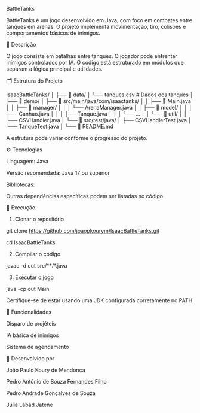 BattleTanks

BattleTanks é um jogo desenvolvido em Java, com foco em combates entre tanques em arenas.
O projeto implementa movimentação, tiro, colisões e comportamentos básicos de inimigos.


📘 Descrição

O jogo consiste em batalhas entre tanques.
O jogador pode enfrentar inimigos controlados por IA.
O código está estruturado em módulos que separam a lógica principal e utilidades.


🗂 Estrutura do Projeto

IsaacBattleTanks/
│
├── 📁 data/
│ └── tanques.csv # Dados dos tanques
│
├── 📁 demo/
│ ├── 📁 src/main/java/com/isaactanks/
│ │ ├── 🎯 Main.java
│ │ ├── 📁 manager/
│ │ │ └── ArenaManager.java
│ │ ├── 📁 model/
│ │ │ ├── Canhao.java
│ │ │ ├── Tanque.java
│ │ │ └── ...
│ │ └── 📁 util/
│ │ └── CSVHandler.java
│ └── 📁 src/test/java/
│ ├── CSVHandlerTest.java
│ └── TanqueTest.java
│
└── 📄 README.md



A estrutura pode variar conforme o progresso do projeto.


⚙️ Tecnologias

Linguagem: Java

Versão recomendada: Java 17 ou superior

Bibliotecas:

Outras dependências específicas podem ser listadas no código


🚀 Execução
1. Clonar o repositório

git clone https://github.com/joaopkourym/IsaacBattleTanks.git

cd IsaacBattleTanks

2. Compilar o código

javac -d out src/**/*.java

3. Executar o jogo

java -cp out Main

Certifique-se de estar usando uma JDK configurada corretamente no PATH.


🔧 Funcionalidades

Disparo de projéteis

IA básica de inimigos

Sistema de agendamento


👥 Desenvolvido por

João Paulo Koury de Mendonça

Pedro Antônio de Souza Fernandes Filho

Pedro Andrade Gonçalves de Souza

Júlia Labad Jatene



